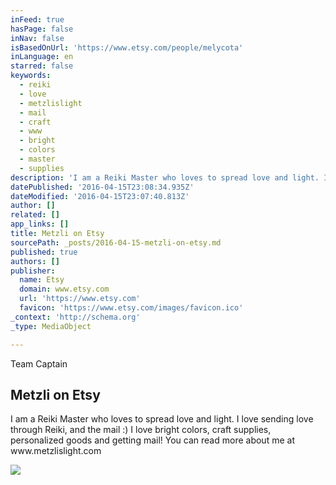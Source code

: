 ```yaml
---
inFeed: true
hasPage: false
inNav: false
isBasedOnUrl: 'https://www.etsy.com/people/melycota'
inLanguage: en
starred: false
keywords:
  - reiki
  - love
  - metzlislight
  - mail
  - craft
  - www
  - bright
  - colors
  - master
  - supplies
description: 'I am a Reiki Master who loves to spread love and light. I love sending love through Reiki, and the mail :) I love bright colors, craft supplies, personalized goods and getting mail! You can read more about me at www.metzlislight.com'
datePublished: '2016-04-15T23:08:34.935Z'
dateModified: '2016-04-15T23:07:40.813Z'
author: []
related: []
app_links: []
title: Metzli on Etsy
sourcePath: _posts/2016-04-15-metzli-on-etsy.md
published: true
authors: []
publisher:
  name: Etsy
  domain: www.etsy.com
  url: 'https://www.etsy.com'
  favicon: 'https://www.etsy.com/images/favicon.ico'
_context: 'http://schema.org'
_type: MediaObject

---
```

Team Captain    

<article style=""><h1>Metzli on Etsy</h1><p>I am a Reiki Master who loves to spread love and light. I love sending love through Reiki, and the mail :) I love bright colors, craft supplies, personalized goods and getting mail! You can read more about me at www.metzlislight.com</p><img src="https://img1.etsystatic.com/128/0/32954291/iusa_75x75.35474455_omkx.jpg" /></article>